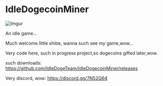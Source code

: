 # IdleDogecoinMiner

![Imgur](http://i.imgur.com/X0lGlJE.png)

An idle game...

Much welcome little shibe, wanna such see my game,wow...

Very code here, such in progress project,so dogecoins gifted later,wow.

such downloads: https://github.com/IdleDogeTeam/IdleDogecoinMiner/releases

Very discord, wow: https://discord.gg/7N52Q64



